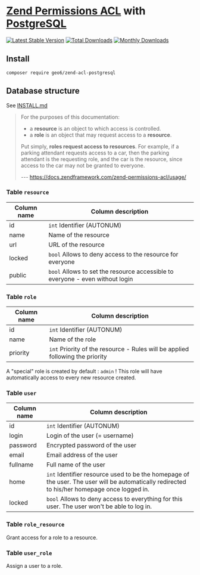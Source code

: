 # [Zend Permissions ACL](https://docs.zendframework.com/zend-permissions-acl/) with [PostgreSQL](https://www.postgresql.org/)

[![Latest Stable Version](https://poser.pugx.org/geo6/zend-acl-postgresql/v/stable)](https://packagist.org/packages/geo6/zend-acl-postgresql)
[![Total Downloads](https://poser.pugx.org/geo6/zend-acl-postgresql/downloads)](https://packagist.org/packages/geo6/zend-acl-postgresql)
[![Monthly Downloads](https://poser.pugx.org/geo6/zend-acl-postgresql/d/monthly.png)](https://packagist.org/packages/geo6/zend-acl-postgresql)

## Install

    composer require geo6/zend-acl-postgresql

## Database structure

See [INSTALL.md](./INSTALL.md)

> For the purposes of this documentation:
>
> - a **resource** is an object to which access is controlled.
> - a **role** is an object that may request access to a **resource**.
>
> Put simply, **roles request access to resources**. For example, if a parking attendant requests access to a car, then the parking attendant is the requesting role, and the car is the resource, since access to the car may not be granted to everyone.
>
> --- <https://docs.zendframework.com/zend-permissions-acl/usage/>

### Table `resource`

| Column name | Column description |
|-------------|--------------------|
| id | `int` Identifier (AUTONUM) |
| name | Name of the resource |
| url | URL of the resource |
| locked | `bool` Allows to deny access to the resource for everyone |
| public | `bool` Allows to set the resource accessible to everyone - even without login |

### Table `role`

| Column name | Column description |
|-------------|--------------------|
| id | `int` Identifier (AUTONUM) |
| name | Name of the role |
| priority | `int` Priority of the resource - Rules will be applied following the priority |

A "special" role is created by default : `admin` !
This role will have automatically access to every new resource created.

### Table `user`

| Column name | Column description |
|-------------|--------------------|
| id | `int` Identifier (AUTONUM) |
| login | Login of the user (= username) |
| password | Encrypted password of the user |
| email | Email address of the user |
| fullname | Full name of the user |
| home | `int` Identifier resource used to be the homepage of the user. The user will be automatically redirected to his/her homepage once logged in. |
| locked | `bool` Allows to deny access to everything for this user. The user won't be able to log in. |

### Table `role_resource`

Grant access for a role to a resource.

### Table `user_role`

Assign a user to a role.
